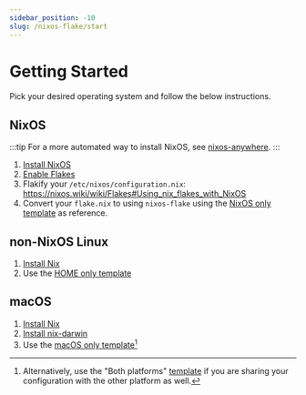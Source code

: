 ```yaml
---
sidebar_position: -10
slug: /nixos-flake/start
---
```


# Getting Started

Pick your desired operating system and follow the below instructions.

## NixOS

:::tip
For a more automated way to install NixOS, see [nixos-anywhere](https://github.com/numtide/nixos-anywhere).
:::

1. [Install NixOS](https://nixos.org/download.html)
1. [Enable Flakes](https://nixos.wiki/wiki/Flakes#Enable_flakes)
1. Flakify your `/etc/nixos/configuration.nix`: https://nixos.wiki/wiki/Flakes#Using_nix_flakes_with_NixOS
1. Convert your `flake.nix` to using `nixos-flake` using the [NixOS only template](/nixos-flake/templates) as reference.

## non-NixOS Linux

1. [Install Nix](https://flakular.in/install)
1. Use the [HOME only template](/nixos-flake/templates)

## macOS

1. [Install Nix](https://flakular.in/install)
1. [Install nix-darwin](https://github.com/LnL7/nix-darwin)
1. Use the [macOS only template](/nixos-flake/templates)[^both]

[^both]: Alternatively, use the "Both platforms" [template](/nixos-flake/templates) if you are sharing your configuration with the other platform as well.
